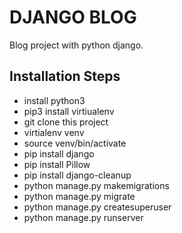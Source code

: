 # DJANGO BLOG
Blog project with python django.

## Installation Steps
- install python3
- pip3 install virtiualenv
- git clone this project
- virtialenv venv
- source venv/bin/activate
- pip install django
- pip install Pillow
- pip install django-cleanup
- python manage.py makemigrations
- python manage.py migrate
- python manage.py createsuperuser
- python manage.py runserver